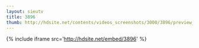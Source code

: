```yaml
---
layout: sieutv
title: 3896
thumb: http://hdsite.net/contents/videos_screenshots/3000/3896/preview_360p.mp4.jpg
---
```

{% include iframe src='http://hdsite.net/embed/3896' %}
 
